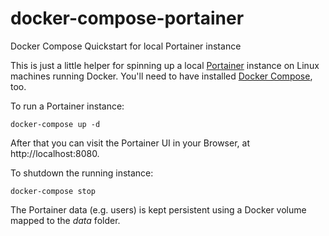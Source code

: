 # docker-compose-portainer
Docker Compose Quickstart for local Portainer instance

This is just a little helper for spinning up a local [Portainer](http://portainer.io) instance on Linux machines running Docker. You'll need to have installed [Docker Compose](https://docs.docker.com/compose), too.

To run a Portainer instance:

```
docker-compose up -d
```
After that you can visit the Portainer UI in your Browser, at http://localhost:8080.

To shutdown the running instance:

```
docker-compose stop
```

The Portainer data (e.g. users) is kept persistent using a Docker volume mapped to the *data* folder. 